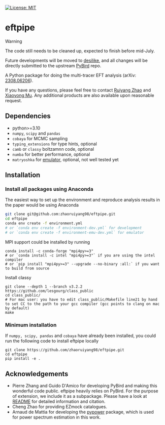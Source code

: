 [![License: MIT](https://img.shields.io/badge/License-MIT-yellow.svg)](https://github.com/zhaoruiyang98/eftpipe/blob/main/LICENSE)
# eftpipe
> [!WARNING]  
> The code still needs to be cleaned up, expected to finish before mid-July.
> 
> Future developments will be moved to [desilike](https://github.com/cosmodesi/desilike), and all changes will be directly submitted to the upstream [PyBird](https://github.com/pierrexyz/pybird) repo.

A Python package for doing the multi-tracer EFT analysis (arXiv: [2308.06206](https://arxiv.org/abs/2308.06206)).

If you have any questions, please feel free to contact [Ruiyang Zhao](mailto:zhaoruiyang19@mails.ucas.edu.cn) and [Xiaoyong Mu](mailto:mouxiaoyong15@mails.ucas.edu.cn). Any additional products are also available upon reasonable request.

## Dependencies
- python>=3.10
- `numpy`, `scipy` and `pandas`
- `cobaya` for MCMC sampling
- `typing_extensions` for type hints, optional
- `camb` or `classy` boltzamnn code, optional
- `numba` for better performance, optional
- `matryoshka` for [emulator](https://github.com/JDonaldM/Matryoshka), optional, not well tested yet

## Installation
### Install all packages using Anaconda
The easiest way to set up the environment and reproduce analysis results in the paper would be using Anaconda
```bash
git clone git@github.com:zhaoruiyang98/eftpipe.git
cd eftpipe
conda env create -f environment.yml
# or `conda env create -f environment-dev.yml` for development
# or `conda env create -f environment-emu-dev.yml` for emulator
```
MPI support could be installed by running
```shell
conda install -c conda-forge "mpi4py>=3"
# or `conda install -c intel "mpi4py>=3"` if you are using the intel compiler
# or `pip install "mpi4py>=3" --upgrade --no-binary :all:` if you want to build from source
```

Install classy
```shell
git clone --depth 1 --branch v3.2.2 https://github.com/lesgourg/class_public
cd class_public/
# For mac user: you have to edit class_public/Makefile line21 by hand to set CC to the path to your gcc compiler (gcc points to clang on mac by default)
make
```
### Minimum installation
If `numpy, scipy, pandas` and `cobaya` have already been installed, you could run the following code to install eftpipe locally
```shell
git clone https://github.com/zhaoruiyang98/eftpipe.git
cd eftpipe
pip install -e .
```

## Acknowledgements
- Pierre Zhang and Guido D'Amico for developing PyBird and making this wonderful code public. eftpipe heavily relies on PyBird. For the purpose of extension, we include it as a subpackage. Please have a look at [README](https://github.com/zhaoruiyang98/eftpipe/blob/main/eftpipe/pybird/README.md) for detailed information and citation.
- Cheng Zhao for providing EZmock catalogues.
- Arnaud de Mattia for developing the [pypower](https://github.com/cosmodesi/pypower) package, which is used for power spectrum estimation in this work.